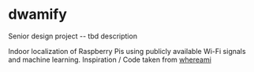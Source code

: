 # dwamify
Senior design project -- tbd description

Indoor localization of Raspberry Pis using publicly available Wi-Fi signals and machine learning. Inspiration / Code taken from [whereami](https://github.com/kootenpv/whereami)

